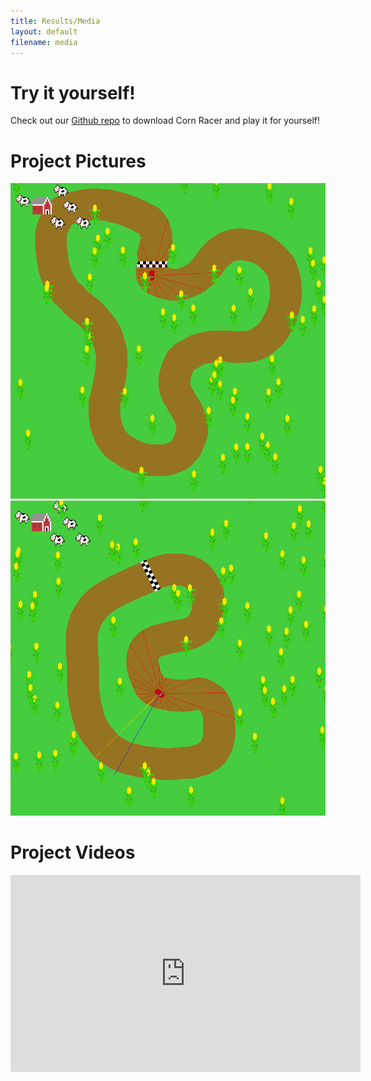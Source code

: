 ```yaml
---
title: Results/Media
layout: default
filename: media
---
```


# Try it yourself!
Check out our [Github repo](https://github.com/labseven/SoftDes-Final-Project) to download Corn Racer and play it for yourself!

# Project Pictures

![Output image 1](assets/output1.png)
![Output image 2](assets/output2.png)

# Project Videos

<iframe width="560" height="315" src="https://www.youtube.com/embed/986QFQm_fSU" frameborder="0" allowfullscreen></iframe>
